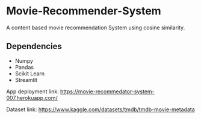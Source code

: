 # Movie-Recommender-System

A content based movie recommendation System using cosine similarity.

## Dependencies 
- Numpy
- Pandas
- Scikit Learn
- Streamlit

App deployment link: https://movie-recommedator-system-007.herokuapp.com/

Dataset link: https://www.kaggle.com/datasets/tmdb/tmdb-movie-metadata





